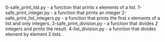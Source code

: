 0-safe_print_list.py - a function that prints x elements of a list.
1-safe_print_integer.py - a function that prints an integer
2-safe_print_list_integers.py - a function that prints the first x elements of a list and only integers.
3-safe_print_division.py - a function that divides 2 integers and prints the result.
4-list_division.py - a function that divides element by element 2 lists.
